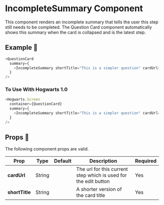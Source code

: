 # IncompleteSummary Component

This component renders an incomplete summary that tells the user this step still needs to be completed. The Question Card component automatically shows this summary when the card is collapsed and is the latest step.

## Example 🚀

```javascript
<QuestionCard
  summary={
    <IncompleteSummary shortTitle="This is a simpler question" cardUrl="/" />
  }
/>
```

### To Use With Hogwarts 1.0

```javascript
<Hogwarts.Screen
  container={QuestionCard}
  summary={
    <IncompleteSummary shortTitle="This is a simpler question" cardUrl="/" />
  }
/>
```

## Props 🔧

The following component props are valid.

| Prop           | Type   | Default | Description                                                     | Required |
| -------------- | ------ | ------- | --------------------------------------------------------------- | -------- |
| **cardUrl**    | String |         | The url for this current step which is used for the edit button | Yes      |
| **shortTitle** | String |         | A shorter version of the card title                             | Yes      |

